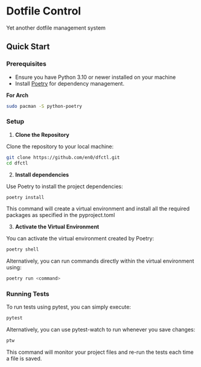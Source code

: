 # Dotfile Control

Yet another dotfile management system

## Quick Start

### Prerequisites

- Ensure you have Python 3.10 or newer installed on your machine
- Install [Poetry](https://python-poetry.org/docs/#installing-with-pipx) for dependency management.

__For Arch__

```bash
sudo pacman -S python-poetry
```

### Setup

1. __Clone the Repository__

Clone the repository to your local machine:

```bash
git clone https://github.com/en0/dfctl.git
cd dfctl
```

2. __Install dependencies__

Use Poetry to install the project dependencies:

```bash
poetry install
```

This command will create a virtual environment and install all the required packages as specified in
the pyproject.toml

3. __Activate the Virtual Environment__

You can activate the virtual environment created by Poetry:

```bash
poetry shell
```

Alternatively, you can run commands directly within the virtual environment using:

```bash
poetry run <command>
```

### Running Tests

To run tests using pytest, you can simply execute:

```bash
pytest
```

Alternatively, you can use pytest-watch to run whenever you save changes:

```bash
ptw
```

This command will monitor your project files and re-run the tests each time a file is saved.
